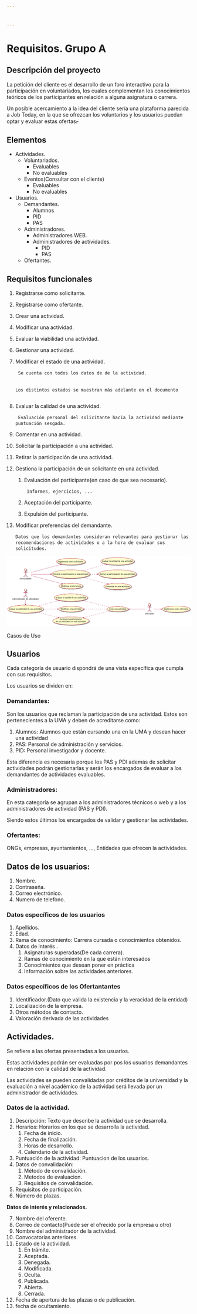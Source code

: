 ```yaml
---


---
```


<h1 id="requisitos.-grupo-a">Requisitos. Grupo A</h1>
<h2 id="descripción-del-proyecto">Descripción del proyecto</h2>
<p>La petición del cliente es el desarrollo de un foro interactivo para la participación en voluntariados, los cuales complementan los conocimientos teóricos de los participantes en relación a alguna asignatura o carrera.</p>
<p>Un posible acercamiento a la idea del cliente sería una plataforma parecida a Job Today, en la que se ofrezcan los voluntarios y los usuarios puedan optar y evaluar estas ofertas.̵</p>
<h2 id="elementos">Elementos</h2>
<ul>
<li>Actividades.
<ul>
<li>Voluntariados.
<ul>
<li>Evaluables</li>
<li>No evaluables</li>
</ul>
</li>
<li>Eventos(Consultar con el cliente)
<ul>
<li>Evaluables</li>
<li>No evaluables</li>
</ul>
</li>
</ul>
</li>
<li>Usuarios.
<ul>
<li>Demandantes.
<ul>
<li>Alumnos</li>
<li>PID</li>
<li>PAS</li>
</ul>
</li>
<li>Administradores.
<ul>
<li>Administradores WEB.</li>
<li>Administradores de actividades.
<ul>
<li>PID</li>
<li>PAS</li>
</ul>
</li>
</ul>
</li>
<li>Ofertantes.</li>
</ul>
</li>
</ul>
<h2 id="requisitos-funcionales">Requisitos funcionales</h2>
<ol>
<li>
<p>Registrarse como solicitante.</p>
</li>
<li>
<p>Registrarse como ofertante.</p>
</li>
<li>
<p>Crear una actividad.</p>
</li>
<li>
<p>Modificar una actividad.</p>
</li>
<li>
<p>Evaluar la viabilidad una actividad.</p>
</li>
<li>
<p>Gestionar una actividad.</p>
</li>
<li>
<p>Modificar el estado de una actividad.</p>
<pre><code> Se cuenta con todos los datos de de la actividad.

 Los distintos estados se muestran más adelante en el documento
</code></pre>
</li>
<li>
<p>Evaluar la calidad de una actividad.</p>
<pre><code> Evaluación personal del solicitante hacia la actividad mediante puntuación sesgada.
</code></pre>
</li>
<li>
<p>Comentar en una actividad.</p>
</li>
<li>
<p>Solicitar la participación a una actividad.</p>
</li>
<li>
<p>Retirar la participación de una actividad.</p>
</li>
<li>
<p>Gestiona la participación de un solicitante en una actividad.</p>
<ol>
<li>
<p>Evaluación del participante(en caso de que sea necesario).</p>
<pre><code> Informes, ejercicios, ...
</code></pre>
</li>
<li>
<p>Aceptación del participante.</p>
</li>
<li>
<p>Expulsión del participante.</p>
</li>
</ol>
</li>
<li>
<p>Modificar preferencias del demandante.</p>
<pre><code>Datos que los demandantes consideran relevantes para gestionar las recomendaciones de actividades o a la hora de evaluar sus solicitudes.
</code></pre>
</li>
</ol>
<p><img src="/uml/casos_de_uso.png" alt="casos de uso"></p>
<p>Casos de Uso</p>
<h2 id="usuarios">Usuarios</h2>
<p>Cada categoría de usuario dispondrá de una vista específica que cumpla con sus requisitos.</p>
<p>Los usuarios se dividen en:</p>
<h3 id="demandantes">Demandantes:</h3>
<p>Son los usuarios que reclaman la participación de una actividad. Estos son pertenecientes a la UMA y deben de acreditarse como:</p>
<ol>
<li>Alumnos: Alumnos que están cursando una en la UMA y desean hacer una actividad</li>
<li>PAS: Personal de administración y servicios.</li>
<li>PID: Personal investigador y docente.</li>
</ol>
<p>Esta diferencia es necesaria porque los PAS y PDI además de solicitar actividades podrán gestionarlas y serán los encargados de evaluar a los demandantes de actividades evaluables.</p>
<h3 id="administradores">Administradores:</h3>
<p>En esta categoría se agrupan a los administradores técnicos o web y a los administradores de actividad (PAS y PDI).</p>
<p>Siendo estos últimos los encargados de validar y  gestionar las actividades.</p>
<h3 id="ofertantes">Ofertantes:</h3>
<p>ONGs, empresas, ayuntamientos, …, Entidades que ofrecen la actividades.</p>
<h2 id="datos-de-los-usuarios">Datos de los usuarios:</h2>
<ol>
<li>Nombre.</li>
<li>Contraseña.</li>
<li>Correo electrónico.</li>
<li>Numero de telefono.</li>
</ol>
<h3 id="datos-específicos-de-los-usuarios">Datos específicos de los usuarios</h3>
<ol>
<li>Apellidos.</li>
<li>Edad.</li>
<li>Rama de conocimiento: Carrera cursada o conocimientos obtenidos.</li>
<li>Datos de interés .
<ol>
<li>Asignaturas superadas(De cada carrera).</li>
<li>Ramas de conocimiento en la que están interesados</li>
<li>Conocimientos que desean poner en práctica</li>
<li>Información sobre las actividades anteriores.</li>
</ol>
</li>
</ol>
<h3 id="datos-específicos-de-los-ofertantantes">Datos específicos de los Ofertantantes</h3>
<ol>
<li>Identificador.(Dato que valida la existencia y la veracidad de la entidad)</li>
<li>Localización de la empresa.</li>
<li>Otros métodos de contacto.</li>
<li>Valoración derivada de las actividades</li>
</ol>
<h2 id="actividades.">Actividades.</h2>
<p>Se refiere a las ofertas presentadas a los usuarios.</p>
<p>Estas actividades podrán ser evaluadas por pos los usuarios demandantes en relación con la calidad de la actividad.</p>
<p>Las actividades se pueden convalidadas por créditos de la universidad y la evaluación a nivel académico de la actividad será llevada por un administrador de actividades.</p>
<h3 id="datos-de-la-actividad.">Datos de la actividad.</h3>
<ol>
<li>Descripción: Texto que describe la actividad que se desarrolla.</li>
<li>Horarios: Horarios en los que se desarrolla la actividad.
<ol>
<li>Fecha de inicio.</li>
<li>Fecha de finalización.</li>
<li>Horas de desarrollo.</li>
<li>Calendario de la actividad.</li>
</ol>
</li>
<li>Puntuación de la actividad: Puntuacion de los usuarios.</li>
<li>Datos de convalidación:
<ol>
<li>Método de convalidación.</li>
<li>Metodos de evaluacion.</li>
<li>Requisitos de convalidación.</li>
</ol>
</li>
<li>Requisitos de participación.</li>
<li>Número de plazas.</li>
</ol>
<p><strong><span>Datos de interés y relacionados.</span></strong></p>
<ol start="7">
<li>Nombre del oferente.</li>
<li>Correo de contacto(Puede ser el ofrecido por la empresa u otro)</li>
<li>Nombre del administrador de la actividad.</li>
<li>Convocatorias anteriores.</li>
<li>Estado de la actividad.
<ol>
<li>En trámite.</li>
<li>Aceptada.</li>
<li>Denegada.</li>
<li>Modificada.</li>
<li>Oculta.</li>
<li>Publicada.</li>
<li>Abierta.</li>
<li>Cerrada.</li>
</ol>
</li>
<li>Fecha de apertura de las plazas o de publicación.</li>
<li>fecha de ocultamiento.</li>
</ol>

